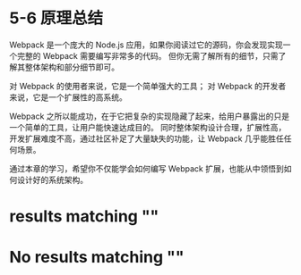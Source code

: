 
# 5-6 原理总结

Webpack 是一个庞大的 Node.js 应用，如果你阅读过它的源码，你会发现实现一个完整的 Webpack 需要编写非常多的代码。
但你无需了解所有的细节，只需了解其整体架构和部分细节即可。

对 Webpack 的使用者来说，它是一个简单强大的工具；
对 Webpack 的开发者来说，它是一个扩展性的高系统。

Webpack 之所以能成功，在于它把复杂的实现隐藏了起来，给用户暴露出的只是一个简单的工具，让用户能快速达成目的。
同时整体架构设计合理，扩展性高，开发扩展难度不高，通过社区补足了大量缺失的功能，让 Webpack 几乎能胜任任何场景。

通过本章的学习，希望你不仅能学会如何编写 Webpack 扩展，也能从中领悟到如何设计好的系统架构。

#  results matching ""

# No results matching ""
